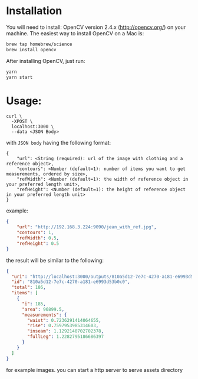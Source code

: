 # Installation
You will need to install: OpenCV version 2.4.x (http://opencv.org/) on your machine. The easiest way to install OpenCV on a Mac is:

```bash
brew tap homebrew/science
brew install opencv
```

After installing OpenCV, just run:

```bash
yarn
yarn start
```

# Usage:

```
curl \
  -XPOST \
  localhost:3000 \
  --data <JSON Body>  
```

with `JSON body` having the following format:

```
{
	"url": <String (required): url of the image with clothing and a reference object>,
	"contours": <Number (default=1): number of items you want to get measurements, ordered by size>,
	"refWidth": <Number (default=1): the width of reference object in your preferred length unit>,
	"refHeight": <Number (default=1): the height of reference object in your preferred length unit>
}
```

example:

```json
{
	"url": "http://192.168.3.224:9090/jean_with_ref.jpg",
	"contours": 1,
	"refWidth": 0.5,
	"refHeight": 0.5
}
```

the result will be similar to the following:

```json
{
  "uri": "http://localhost:3000/outputs/810a5d12-7e7c-4270-a181-e6993d53b0c0.contours.jpg",
  "id": "810a5d12-7e7c-4270-a181-e6993d53b0c0",
  "total": 186,
  "items": [
    {
      "i": 185,
      "area": 96899.5,
      "measurements": {
        "waist": 0.7236291414064655,
        "rise": 0.7597953985314603,
        "inseam": 1.1292140702702378,
        "fullLeg": 1.2282795186686397
      }
    }
  ]
}
```

for example images. you can start a http server to serve assets directory
